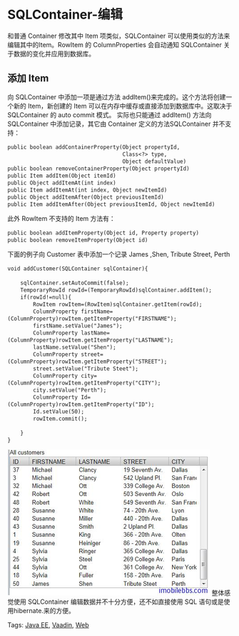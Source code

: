 # SQLContainer-编辑

和普通 Container 修改其中 Item 项类似，SQLContainer 可以使用类似的方法来编辑其中的Item。RowItem 的 ColumnProperties 会自动通知 SQLContainer 关于数据的变化并应用到数据库。

## 添加 Item

向 SQLContainer 中添加一项是通过方法 addItem()来完成的。这个方法将创建一个新的 Item，新创建的 Item 可以在内存中缓存或直接添加到数据库中。这取决于 SQLContainer 的 auto commit 模式。
实际也只能通过 addItem() 方法向 SQLContainer 中添加记录，其它由 Container 定义的方法SQLContainer 并不支持：

```
public boolean addContainerProperty(Object propertyId,
                                    Class<?> type,
                                    Object defaultValue)
public boolean removeContainerProperty(Object propertyId)
public Item addItem(Object itemId)
public Object addItemAt(int index)
public Item addItemAt(int index, Object newItemId)
public Object addItemAfter(Object previousItemId)
public Item addItemAfter(Object previousItemId, Object newItemId)
```

此外 RowItem 不支持的 Item 方法有：

```
public boolean addItemProperty(Object id, Property property)
public boolean removeItemProperty(Object id)
```

下面的例子向 Customer 表中添加一个记录 James ,Shen, Tribute Street, Perth

```
void addCustomer(SQLContainer sqlContainer){
		
	sqlContainer.setAutoCommit(false);
	TemporaryRowId rowId=(TemporaryRowId)sqlContainer.addItem();
	if(rowId!=null){
		RowItem rowItem=(RowItem)sqlContainer.getItem(rowId);
		ColumnProperty firstName=(ColumnProperty)rowItem.getItemProperty("FIRSTNAME");
		firstName.setValue("James");
		ColumnProperty lastName=(ColumnProperty)rowItem.getItemProperty("LASTNAME");
		lastName.setValue("Shen");
		ColumnProperty street=(ColumnProperty)rowItem.getItemProperty("STREET");
		street.setValue("Tribute Steet");
		ColumnProperty city=(ColumnProperty)rowItem.getItemProperty("CITY");
		city.setValue("Perth");
		ColumnProperty Id=(ColumnProperty)rowItem.getItemProperty("ID");
		Id.setValue(50);
		rowItem.commit();
		
	}
}
```

![](images/111.png)
整体感觉使用 SQLContainer 编辑数据并不十分方便，还不如直接使用 SQL 语句或是使用hibernate.来的方便。

Tags: [Java EE](http://www.imobilebbs.com/wordpress/archives/tag/java-ee), [Vaadin](http://www.imobilebbs.com/wordpress/archives/tag/vaadin), [Web](http://www.imobilebbs.com/wordpress/archives/tag/web)
